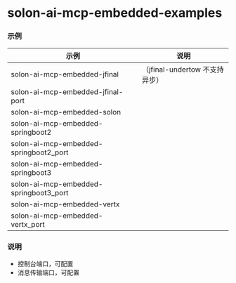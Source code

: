 # solon-ai-mcp-embedded-examples


### 示例




| 示例                                     | 说明                       |
|----------------------------------------|--------------------------|
| solon-ai-mcp-embedded-jfinal           | （jfinal-undertow 不支持异步）  |
| solon-ai-mcp-embedded-jfinal-port      |                          |
| solon-ai-mcp-embedded-solon            |                          |
| solon-ai-mcp-embedded-springboot2      |                          |
| solon-ai-mcp-embedded-springboot2_port |                          |
| solon-ai-mcp-embedded-springboot3      |                          |
| solon-ai-mcp-embedded-springboot3_port |                          |
| solon-ai-mcp-embedded-vertx            |                          |
| solon-ai-mcp-embedded-vertx_port       |                          |






### 说明

* 控制台端口，可配置
* 消息传输端口，可配置